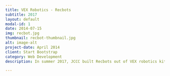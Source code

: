 ```yaml
---
title: VEX Robotics - Recbots
subtitle: 2017
layout: default
modal-id: 1
date: 2014-07-15
img: recbot.jpg
thumbnail: recbot-thumbnail.jpg
alt: image-alt
project-date: April 2014
client: Start Bootstrap
category: Web Development
description: In summer 2017, JCCC built Recbots out of VEX robotics kits. The robots had a variety of sensors and could autonmously perform programmed tasks. They could also be used with a remote control joystick. Code was written in RobotC. Some useful programs are linked below.

---
```

